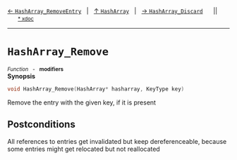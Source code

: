 [&#8592; `HashArray_RemoveEntry`](HTL_hasharray.t.h--hasharray--hasharray_removeentry.md)&nbsp;&nbsp;&nbsp;|&nbsp;&nbsp;&nbsp;[&#8593; `HashArray`](HTL_hasharray.t.h--hasharray.md)&nbsp;&nbsp;&nbsp;|&nbsp;&nbsp;&nbsp;[&#8594; `HashArray_Discard`](HTL_hasharray.t.h--hasharray--hasharray_discard.md)&nbsp;&nbsp;&nbsp;&nbsp;&nbsp;&nbsp;||&nbsp;&nbsp;&nbsp;&nbsp;&nbsp;&nbsp;<small>[\* xdoc](../xdoc/HTL_hasharray.t.h.xmd#L128)</small>
***

# `HashArray_Remove`
<small>*Function* &nbsp; - &nbsp; **modifiers**</small>  
**Synopsis**

```cpp
void HashArray_Remove(HashArray* hasharray, KeyType key)
```

Remove the entry with the given key, if it is present


## Postconditions


All references to entries get invalidated but keep dereferenceable,
because some entries might get relocated but not reallocated


